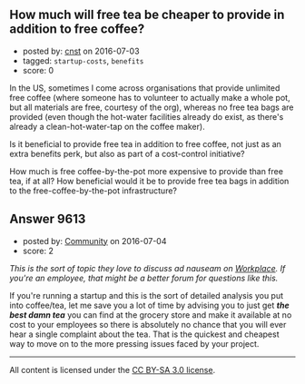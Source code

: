 ## How much will free tea be cheaper to provide in addition to free coffee?

- posted by: [cnst](https://stackexchange.com/users/1137539/cnst) on 2016-07-03
- tagged: `startup-costs`, `benefits`
- score: 0

<p>In the US, sometimes I come across organisations that provide unlimited free coffee (where someone has to volunteer to actually make a whole pot, but all materials are free, courtesy of the org), whereas no free tea bags are provided (even though the hot-water facilities already do exist, as there's already a clean-hot-water-tap on the coffee maker).</p>

<p>Is it beneficial to provide free tea in addition to free coffee, not just as an extra benefits perk, but also as part of a cost-control initiative?</p>

<p>How much is free coffee-by-the-pot more expensive to provide than free tea, if at all?  How beneficial would it be to provide free tea bags in addition to the free-coffee-by-the-pot infrastructure?</p>



## Answer 9613

- posted by: [Community](https://stackexchange.com/users/-1/community) on 2016-07-04
- score: 2

<p><em>This is the sort of topic they love to discuss ad nauseam on <a href="https://workplace.stackexchange.com/">Workplace</a>. If you're an employee, that might be a better forum for questions like this.</em></p>

<p>If you're running a startup and this is the sort of detailed analysis you put into coffee/tea, let me save you a lot of time by advising you to just get <strong><em>the best damn tea</em></strong> you can find at the grocery store and make it available at no cost to your employees so there is absolutely no chance that you will ever hear a single complaint about the tea. That is the quickest and cheapest way to move on to the more pressing issues faced by your project.</p>




---

All content is licensed under the [CC BY-SA 3.0 license](https://creativecommons.org/licenses/by-sa/3.0/).
